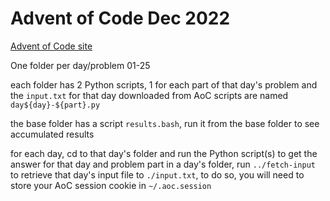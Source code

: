 # Advent of Code Dec 2022

[Advent of Code site](https://adventofcode.com/)

One folder per day/problem  01-25

each folder has 2 Python scripts, 1 for each part of that day's problem and the `input.txt` for that day downloaded from AoC
scripts are named `day${day}-${part}.py`

the base folder has a script `results.bash`, run it from the base folder to see accumulated results

for each day, cd to that day's folder and run the Python script(s) to get the answer for that day and problem part
in a day's folder, run `../fetch-input` to retrieve that day's input file to `./input.txt`, to do so, you will need to store your AoC session cookie in `~/.aoc.session`
